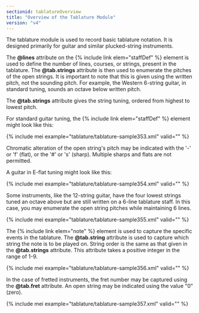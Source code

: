 ```yaml
---
sectionid: tablatureOverview
title: "Overview of the Tablature Module"
version: "v4"
---
```


The tablature module is used to record basic tablature notation. It is designed primarily for guitar and similar plucked-string instruments.

The **@lines** attribute on the {% include link elem="staffDef" %} element is used to define the number of lines, courses, or strings, present in the tablature. The **@tab.strings** attribute is then used to enumerate the pitches of the open strings. It is important to note that this is given using the written pitch, not the sounding pitch. For example, the Western 6-string guitar, in standard tuning, sounds an octave below written pitch.

The **@tab.strings** attribute gives the string tuning, ordered from highest to lowest pitch.

For standard guitar tuning, the {% include link elem="staffDef" %} element might look like this:

{% include mei example="tablature/tablature-sample353.xml" valid="" %}

Chromatic alteration of the open string's pitch may be indicated with the '-' or 'f' (flat), or the '#' or 's' (sharp). Multiple sharps and flats are not permitted.

A guitar in E-flat tuning might look like this:

{% include mei example="tablature/tablature-sample354.xml" valid="" %}

Some instruments, like the 12-string guitar, have the four lowest strings tuned an octave above but are still written on a 6-line tablature staff. In this case, you may enumerate the open string pitches while maintaining 6 lines.

{% include mei example="tablature/tablature-sample355.xml" valid="" %}

The {% include link elem="note" %} element is used to capture the specific events in the tablature. The **@tab.string** attribute is used to capture which string the note is to be played on. String order is the same as that given in the **@tab.strings** attribute. This attribute takes a positive integer in the range of 1-9.

{% include mei example="tablature/tablature-sample356.xml" valid="" %}

In the case of fretted instruments, the fret number may be captured using the **@tab.fret** attribute. An open string may be indicated using the value "0" (zero).

{% include mei example="tablature/tablature-sample357.xml" valid="" %}
